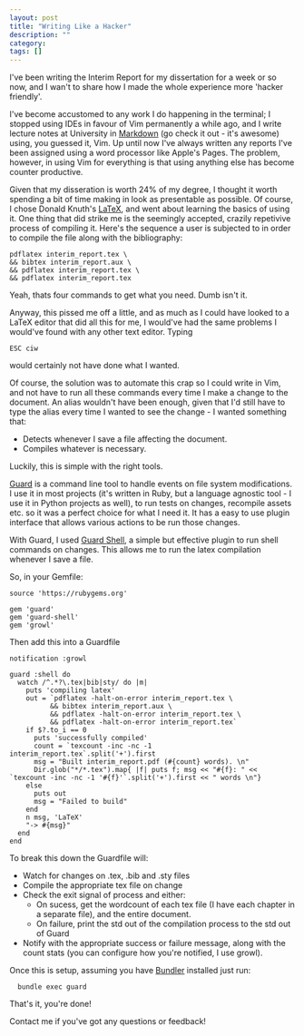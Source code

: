 ```yaml
---
layout: post
title: "Writing Like a Hacker"
description: ""
category: 
tags: []
---
```


I've been writing the Interim Report for my dissertation for a week or so now, and I wan't to share how I made the whole experience more 'hacker friendly'.

I've become accustomed to any work I do happening in the terminal; I stopped using IDEs in favour of Vim permanently a while ago, and I write lecture notes at University in [Markdown](http://daringfireball.net/projects/markdown/) (go check it out - it's awesome) using, you guessed it, Vim. Up until now I've always written any reports I've been assigned using a word processor like Apple's Pages. The problem, however, in using Vim for everything is that using anything else has become counter productive.

Given that my disseration is worth 24% of my degree, I thought it worth spending a bit of time making in look as presentable as possible. Of course, I chose Donald Knuth's [LaTeX](http://www.latex-project.org/), and went about learning the basics of using it.
One thing that did strike me is the seemingly accepted, crazily repetivive process of compiling it. Here's the sequence a user is subjected to in order to compile the file along with the bibliography:
  
    pdflatex interim_report.tex \
    && bibtex interim_report.aux \
    && pdflatex interim_report.tex \
    && pdflatex interim_report.tex

Yeah, thats four commands to get what you need. Dumb isn't it.

Anyway, this pissed me off a little, and as much as I could have looked to a LaTeX editor that did all this for me, I would've had the same problems I would've found with any other text editor. Typing 

    ESC ciw 

would certainly not have done what I wanted.

Of course, the solution was to automate this crap so I could write in Vim, and not have to run all these commands every time I make a change to the document. An alias wouldn't have been enough, given that I'd still have to type the alias every time I wanted to see the change - I wanted something that: 

  * Detects whenever I save a file affecting the document.
  * Compiles whatever is necessary.

Luckily, this is simple with the right tools.

[Guard](http://guardgem.org/) is a command line tool to handle events on file system modifications. I use it in most projects (it's written in Ruby, but a language agnostic tool - I use it in Python projects as well), to run tests on changes, recompile assets etc. so it was a perfect choice for what I need it. It has a easy to use plugin interface that allows various actions to be run those changes.

With Guard, I used [Guard Shell](https://github.com/guard/guard-shell), a simple but effective plugin to run shell commands on changes. This allows me to run the latex compilation whenever I save a file.

So, in your Gemfile:

    source 'https://rubygems.org'

    gem 'guard'
    gem 'guard-shell'
    gem 'growl'

Then add this into a Guardfile

    notification :growl

    guard :shell do
      watch /^.*?\.tex|bib|sty/ do |m|
        puts 'compiling latex'
        out = `pdflatex -halt-on-error interim_report.tex \
              && bibtex interim_report.aux \
              && pdflatex -halt-on-error interim_report.tex \
              && pdflatex -halt-on-error interim_report.tex`
        if $?.to_i == 0
          puts 'successfully compiled'
          count = `texcount -inc -nc -1 interim_report.tex`.split('+').first
          msg = "Built interim_report.pdf (#{count} words). \n"
          Dir.glob("*/*.tex").map{ |f| puts f; msg << "#{f}: " << `texcount -inc -nc -1 '#{f}'`.split('+').first << " words \n"}
        else
          puts out
          msg = "Failed to build"
        end
        n msg, 'LaTeX'
        "-> #{msg}"
      end
    end

To break this down the Guardfile will:

   * Watch for changes on .tex, .bib and .sty files
   * Compile the appropriate tex file on change
   * Check the exit signal of process and either:
      * On sucess, get the wordcount of each tex file (I have each chapter in a separate file), and the entire document.
      * On failure, print the std out of the compilation process to the std out of Guard
  * Notify with the appropriate success or failure message, along with the count stats (you can configure how you're notified, I use growl).

Once this is setup, assuming you have [Bundler](http://bundler.io/) installed just run:


      bundle exec guard

That's it, you're done!

Contact me if you've got any questions or feedback!
